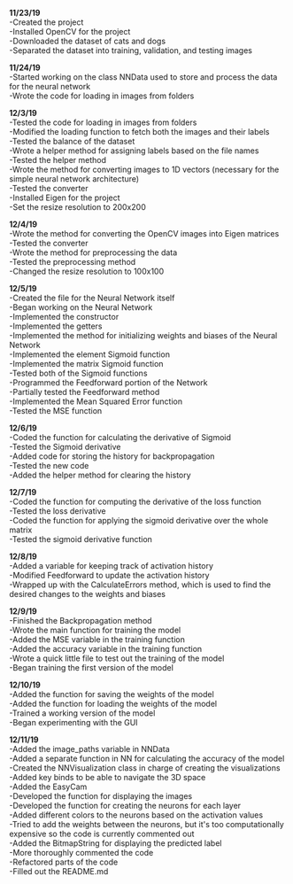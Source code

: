 **11/23/19**\
-Created the project\
-Installed OpenCV for the project\
-Downloaded the dataset of cats and dogs\
-Separated the dataset into training, validation, and testing images

**11/24/19**\
-Started working on the class NNData used to store and process the data for the neural network\
-Wrote the code for loading in images from folders

**12/3/19**\
-Tested the code for loading in images from folders\
-Modified the loading function to fetch both the images and their labels\
-Tested the balance of the dataset\
-Wrote a helper method for assigning labels based on the file names\
-Tested the helper method\
-Wrote the method for converting images to 1D vectors (necessary for the simple neural network architecture)\
-Tested the converter\
-Installed Eigen for the project\
-Set the resize resolution to 200x200

**12/4/19**\
-Wrote the method for converting the OpenCV images into Eigen matrices\
-Tested the converter\
-Wrote the method for preprocessing the data\
-Tested the preprocessing method\
-Changed the resize resolution to 100x100

**12/5/19**\
-Created the file for the Neural Network itself\
-Began working on the Neural Network\
-Implemented the constructor\
-Implemented the getters\
-Implemented the method for initializing weights and biases of the Neural Network\
-Implemented the element Sigmoid function\
-Implemented the matrix Sigmoid function\
-Tested both of the Sigmoid functions\
-Programmed the Feedforward portion of the Network\
-Partially tested the Feedforward method\
-Implemented the Mean Squared Error function\
-Tested the MSE function

**12/6/19**\
-Coded the function for calculating the derivative of Sigmoid\
-Tested the Sigmoid derivative\
-Added code for storing the history for backpropagation\
-Tested the new code\
-Added the helper method for clearing the history

**12/7/19**\
-Coded the function for computing the derivative of the loss function\
-Tested the loss derivative\
-Coded the function for applying the sigmoid derivative over the whole matrix\
-Tested the sigmoid derivative function

**12/8/19**\
-Added a variable for keeping track of activation history\
-Modified Feedforward to update the activation history\
-Wrapped up with the CalculateErrors method, which is used to find the desired changes to the weights and biases

**12/9/19**\
-Finished the Backpropagation method\
-Wrote the main function for training the model\
-Added the MSE variable in the training function\
-Added the accuracy variable in the training function\
-Wrote a quick little file to test out the training of the model\
-Began training the first version of the model

**12/10/19**\
-Added the function for saving the weights of the model\
-Added the function for loading the weights of the model\
-Trained a working version of the model\
-Began experimenting with the GUI

**12/11/19**\
-Added the image_paths variable in NNData\
-Added a separate function in NN for calculating the accuracy of the model\
-Created the NNVisualization class in charge of creating the visualizations\
-Added key binds to be able to navigate the 3D space\
-Added the EasyCam\
-Developed the function for displaying the images\
-Developed the function for creating the neurons for each layer\
-Added different colors to the neurons based on the activation values\
-Tried to add the weights between the neurons, but it's too computationally expensive so the code is currently commented out\
-Added the BitmapString for displaying the predicted label\
-More thoroughly commented the code\
-Refactored parts of the code\
-Filled out the README.md
